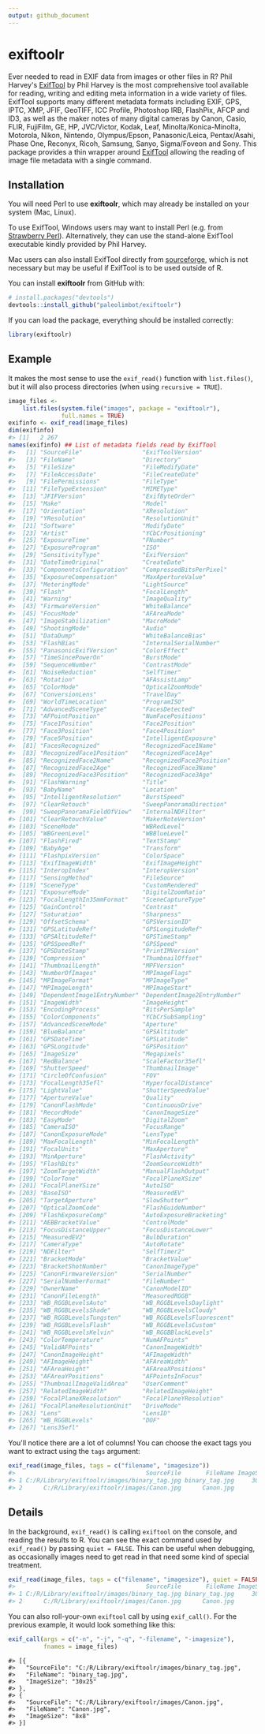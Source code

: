 ```yaml
---
output: github_document
---
```


<!-- README.md is generated from README.Rmd. Please edit that file -->



# exiftoolr

Ever needed to read in EXIF data from images or other files in R?
Phil Harvey's [ExifTool][exiftool-home] by Phil Harvey is the most
comprehensive tool available for reading, writing and editing meta
information in a wide variety of files. ExifTool supports many
different metadata formats including EXIF, GPS, IPTC, XMP, JFIF,
GeoTIFF, ICC Profile, Photoshop IRB, FlashPix, AFCP and ID3, as well
as the maker notes of many digital cameras by Canon, Casio, FLIR,
FujiFilm, GE, HP, JVC/Victor, Kodak, Leaf, Minolta/Konica-Minolta,
Motorola, Nikon, Nintendo, Olympus/Epson, Panasonic/Leica,
Pentax/Asahi, Phase One, Reconyx, Ricoh, Samsung, Sanyo, Sigma/Foveon
and Sony. This package provides a thin wrapper around
[ExifTool][exiftool-home] allowing the reading of image file metadata
with a single command.

## Installation

You will need Perl to use **exiftoolr**, which may already be
installed on your system (Mac, Linux). 

To use ExifTool, Windows users may want to install Perl (e.g. from
[Strawberry Perl][Strawberry]). Alternatively, they can use the
stand-alone ExifTool executable kindly provided by Phil Harvey.


Mac users can also install ExifTool directly from
[sourceforge](https://sourceforge.net/projects/exiftool/files/), which
is not necessary but may be useful if ExifTool is to be used outside
of R.

You can install **exiftoolr** from GitHub with:


```r
# install.packages("devtools")
devtools::install_github("paleolimbot/exiftoolr")
```

If you can load the package, everything should be installed correctly:


```r
library(exiftoolr)
```

## Example

It makes the most sense to use the `exif_read()` function with
`list.files()`, but it will also process directories (when using
`recursive = TRUE`).


```r
image_files <-
    list.files(system.file("images", package = "exiftoolr"), 
               full.names = TRUE)
exifinfo <- exif_read(image_files)
dim(exifinfo)
#> [1]   2 267
names(exifinfo) ## List of metadata fields read by ExifTool
#>   [1] "SourceFile"                 "ExifToolVersion"           
#>   [3] "FileName"                   "Directory"                 
#>   [5] "FileSize"                   "FileModifyDate"            
#>   [7] "FileAccessDate"             "FileCreateDate"            
#>   [9] "FilePermissions"            "FileType"                  
#>  [11] "FileTypeExtension"          "MIMEType"                  
#>  [13] "JFIFVersion"                "ExifByteOrder"             
#>  [15] "Make"                       "Model"                     
#>  [17] "Orientation"                "XResolution"               
#>  [19] "YResolution"                "ResolutionUnit"            
#>  [21] "Software"                   "ModifyDate"                
#>  [23] "Artist"                     "YCbCrPositioning"          
#>  [25] "ExposureTime"               "FNumber"                   
#>  [27] "ExposureProgram"            "ISO"                       
#>  [29] "SensitivityType"            "ExifVersion"               
#>  [31] "DateTimeOriginal"           "CreateDate"                
#>  [33] "ComponentsConfiguration"    "CompressedBitsPerPixel"    
#>  [35] "ExposureCompensation"       "MaxApertureValue"          
#>  [37] "MeteringMode"               "LightSource"               
#>  [39] "Flash"                      "FocalLength"               
#>  [41] "Warning"                    "ImageQuality"              
#>  [43] "FirmwareVersion"            "WhiteBalance"              
#>  [45] "FocusMode"                  "AFAreaMode"                
#>  [47] "ImageStabilization"         "MacroMode"                 
#>  [49] "ShootingMode"               "Audio"                     
#>  [51] "DataDump"                   "WhiteBalanceBias"          
#>  [53] "FlashBias"                  "InternalSerialNumber"      
#>  [55] "PanasonicExifVersion"       "ColorEffect"               
#>  [57] "TimeSincePowerOn"           "BurstMode"                 
#>  [59] "SequenceNumber"             "ContrastMode"              
#>  [61] "NoiseReduction"             "SelfTimer"                 
#>  [63] "Rotation"                   "AFAssistLamp"              
#>  [65] "ColorMode"                  "OpticalZoomMode"           
#>  [67] "ConversionLens"             "TravelDay"                 
#>  [69] "WorldTimeLocation"          "ProgramISO"                
#>  [71] "AdvancedSceneType"          "FacesDetected"             
#>  [73] "AFPointPosition"            "NumFacePositions"          
#>  [75] "Face1Position"              "Face2Position"             
#>  [77] "Face3Position"              "Face4Position"             
#>  [79] "Face5Position"              "IntelligentExposure"       
#>  [81] "FacesRecognized"            "RecognizedFace1Name"       
#>  [83] "RecognizedFace1Position"    "RecognizedFace1Age"        
#>  [85] "RecognizedFace2Name"        "RecognizedFace2Position"   
#>  [87] "RecognizedFace2Age"         "RecognizedFace3Name"       
#>  [89] "RecognizedFace3Position"    "RecognizedFace3Age"        
#>  [91] "FlashWarning"               "Title"                     
#>  [93] "BabyName"                   "Location"                  
#>  [95] "IntelligentResolution"      "BurstSpeed"                
#>  [97] "ClearRetouch"               "SweepPanoramaDirection"    
#>  [99] "SweepPanoramaFieldOfView"   "InternalNDFilter"          
#> [101] "ClearRetouchValue"          "MakerNoteVersion"          
#> [103] "SceneMode"                  "WBRedLevel"                
#> [105] "WBGreenLevel"               "WBBlueLevel"               
#> [107] "FlashFired"                 "TextStamp"                 
#> [109] "BabyAge"                    "Transform"                 
#> [111] "FlashpixVersion"            "ColorSpace"                
#> [113] "ExifImageWidth"             "ExifImageHeight"           
#> [115] "InteropIndex"               "InteropVersion"            
#> [117] "SensingMethod"              "FileSource"                
#> [119] "SceneType"                  "CustomRendered"            
#> [121] "ExposureMode"               "DigitalZoomRatio"          
#> [123] "FocalLengthIn35mmFormat"    "SceneCaptureType"          
#> [125] "GainControl"                "Contrast"                  
#> [127] "Saturation"                 "Sharpness"                 
#> [129] "OffsetSchema"               "GPSVersionID"              
#> [131] "GPSLatitudeRef"             "GPSLongitudeRef"           
#> [133] "GPSAltitudeRef"             "GPSTimeStamp"              
#> [135] "GPSSpeedRef"                "GPSSpeed"                  
#> [137] "GPSDateStamp"               "PrintIMVersion"            
#> [139] "Compression"                "ThumbnailOffset"           
#> [141] "ThumbnailLength"            "MPFVersion"                
#> [143] "NumberOfImages"             "MPImageFlags"              
#> [145] "MPImageFormat"              "MPImageType"               
#> [147] "MPImageLength"              "MPImageStart"              
#> [149] "DependentImage1EntryNumber" "DependentImage2EntryNumber"
#> [151] "ImageWidth"                 "ImageHeight"               
#> [153] "EncodingProcess"            "BitsPerSample"             
#> [155] "ColorComponents"            "YCbCrSubSampling"          
#> [157] "AdvancedSceneMode"          "Aperture"                  
#> [159] "BlueBalance"                "GPSAltitude"               
#> [161] "GPSDateTime"                "GPSLatitude"               
#> [163] "GPSLongitude"               "GPSPosition"               
#> [165] "ImageSize"                  "Megapixels"                
#> [167] "RedBalance"                 "ScaleFactor35efl"          
#> [169] "ShutterSpeed"               "ThumbnailImage"            
#> [171] "CircleOfConfusion"          "FOV"                       
#> [173] "FocalLength35efl"           "HyperfocalDistance"        
#> [175] "LightValue"                 "ShutterSpeedValue"         
#> [177] "ApertureValue"              "Quality"                   
#> [179] "CanonFlashMode"             "ContinuousDrive"           
#> [181] "RecordMode"                 "CanonImageSize"            
#> [183] "EasyMode"                   "DigitalZoom"               
#> [185] "CameraISO"                  "FocusRange"                
#> [187] "CanonExposureMode"          "LensType"                  
#> [189] "MaxFocalLength"             "MinFocalLength"            
#> [191] "FocalUnits"                 "MaxAperture"               
#> [193] "MinAperture"                "FlashActivity"             
#> [195] "FlashBits"                  "ZoomSourceWidth"           
#> [197] "ZoomTargetWidth"            "ManualFlashOutput"         
#> [199] "ColorTone"                  "FocalPlaneXSize"           
#> [201] "FocalPlaneYSize"            "AutoISO"                   
#> [203] "BaseISO"                    "MeasuredEV"                
#> [205] "TargetAperture"             "SlowShutter"               
#> [207] "OpticalZoomCode"            "FlashGuideNumber"          
#> [209] "FlashExposureComp"          "AutoExposureBracketing"    
#> [211] "AEBBracketValue"            "ControlMode"               
#> [213] "FocusDistanceUpper"         "FocusDistanceLower"        
#> [215] "MeasuredEV2"                "BulbDuration"              
#> [217] "CameraType"                 "AutoRotate"                
#> [219] "NDFilter"                   "SelfTimer2"                
#> [221] "BracketMode"                "BracketValue"              
#> [223] "BracketShotNumber"          "CanonImageType"            
#> [225] "CanonFirmwareVersion"       "SerialNumber"              
#> [227] "SerialNumberFormat"         "FileNumber"                
#> [229] "OwnerName"                  "CanonModelID"              
#> [231] "CanonFileLength"            "MeasuredRGGB"              
#> [233] "WB_RGGBLevelsAuto"          "WB_RGGBLevelsDaylight"     
#> [235] "WB_RGGBLevelsShade"         "WB_RGGBLevelsCloudy"       
#> [237] "WB_RGGBLevelsTungsten"      "WB_RGGBLevelsFluorescent"  
#> [239] "WB_RGGBLevelsFlash"         "WB_RGGBLevelsCustom"       
#> [241] "WB_RGGBLevelsKelvin"        "WB_RGGBBlackLevels"        
#> [243] "ColorTemperature"           "NumAFPoints"               
#> [245] "ValidAFPoints"              "CanonImageWidth"           
#> [247] "CanonImageHeight"           "AFImageWidth"              
#> [249] "AFImageHeight"              "AFAreaWidth"               
#> [251] "AFAreaHeight"               "AFAreaXPositions"          
#> [253] "AFAreaYPositions"           "AFPointsInFocus"           
#> [255] "ThumbnailImageValidArea"    "UserComment"               
#> [257] "RelatedImageWidth"          "RelatedImageHeight"        
#> [259] "FocalPlaneXResolution"      "FocalPlaneYResolution"     
#> [261] "FocalPlaneResolutionUnit"   "DriveMode"                 
#> [263] "Lens"                       "LensID"                    
#> [265] "WB_RGGBLevels"              "DOF"                       
#> [267] "Lens35efl"
```

You'll notice there are a lot of columns! You can choose the exact
tags you want to extract using the `tags` argument:


```r
exif_read(image_files, tags = c("filename", "imagesize"))
#>                                     SourceFile       FileName ImageSize
#> 1 C:/R/Library/exiftoolr/images/binary_tag.jpg binary_tag.jpg     30x25
#> 2      C:/R/Library/exiftoolr/images/Canon.jpg      Canon.jpg       8x8
```

## Details

In the background, `exif_read()` is calling `exiftool` on the console,
and reading the results to R. You can see the exact command used by
`exif_read()` by passing `quiet = FALSE`. This can be useful when
debugging, as occasionally images need to get read in that need some
kind of special treatment.


```r
exif_read(image_files, tags = c("filename", "imagesize"), quiet = FALSE)
#>                                     SourceFile       FileName ImageSize
#> 1 C:/R/Library/exiftoolr/images/binary_tag.jpg binary_tag.jpg     30x25
#> 2      C:/R/Library/exiftoolr/images/Canon.jpg      Canon.jpg       8x8
```

You can also roll-your-own `exiftool` call by using
`exif_call()`. For the previous example, it would look something
like this:


```r
exif_call(args = c("-n", "-j", "-q", "-filename", "-imagesize"),
          fnames = image_files)
```


```
#> [{
#>   "SourceFile": "C:/R/Library/exiftoolr/images/binary_tag.jpg",
#>   "FileName": "binary_tag.jpg",
#>   "ImageSize": "30x25"
#> },
#> {
#>   "SourceFile": "C:/R/Library/exiftoolr/images/Canon.jpg",
#>   "FileName": "Canon.jpg",
#>   "ImageSize": "8x8"
#> }]
```

[exiftool-home]: http://www.sno.phy.queensu.ca/%7Ephil/exiftool/
[Strawberry]: http://www.strawberryperl.com/
